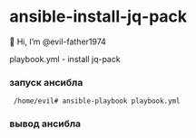 # ansible-install-jq-pack
👋 Hi, I’m @evil-father1974

playbook.yml - install jq-pack


### запуск ансибла 

``` /home/evil# ansible-playbook playbook.yml```


### вывод ансибла 

